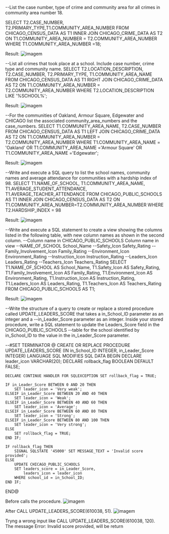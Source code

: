 --List the case number, type of crime and community area for all crimes in community area number 18.

SELECT T2.CASE_NUMBER, T2.PRIMARY_TYPE,T1.COMMUNITY_AREA_NUMBER
FROM CHICAGO_CENSUS_DATA AS T1
INNER JOIN CHICAGO_CRIME_DATA AS T2 ON T1.COMMUNITY_AREA_NUMBER = T2.COMMUNITY_AREA_NUMBER
WHERE T1.COMMUNITY_AREA_NUMBER =18;

Result:
![imagem](https://github.com/romulopires08/SQL_queries/assets/105392322/87fbf430-d729-4333-8e15-b05bffdb8075)

--List all crimes that took place at a school. Include case number, crime type and community name.
SELECT T2.LOCATION_DESCRIPTION, T2.CASE_NUMBER, T2.PRIMARY_TYPE, T1.COMMUNITY_AREA_NAME 
FROM CHICAGO_CENSUS_DATA AS T1
RIGHT JOIN CHICAGO_CRIME_DATA AS T2 ON T1.COMMUNITY_AREA_NUMBER = T2.COMMUNITY_AREA_NUMBER
WHERE T2.LOCATION_DESCRIPTION LIKE '%SCHOOL%';

Result:
![imagem](https://github.com/romulopires08/SQL_queries/assets/105392322/3350ca06-fb80-44c6-83aa-7d0ba77df982)

--For the communities of Oakland, Armour Square, Edgewater and CHICAGO list the associated community_area_numbers and the case_numbers.
SELECT T1.COMMUNITY_AREA_NAME, T2.CASE_NUMBER
FROM CHICAGO_CENSUS_DATA AS T1
LEFT JOIN CHICAGO_CRIME_DATA AS T2 ON T1.COMMUNITY_AREA_NUMBER = T2.COMMUNITY_AREA_NUMBER
WHERE T1.COMMUNITY_AREA_NAME = 'Oakland' OR T1.COMMUNITY_AREA_NAME ='Armour Square' OR T1.COMMUNITY_AREA_NAME ='Edgewater';

Result:
![imagem](https://github.com/romulopires08/SQL_queries/assets/105392322/54700707-523c-4322-a2ca-f5fba1933b39)

--Write and execute a SQL query to list the school names, community names and average attendance for communities with a hardship index of 98.
SELECT T1.NAME_OF_SCHOOL, T1.COMMUNITY_AREA_NAME, T1.AVERAGE_STUDENT_ATTENDANCE, T1.AVERAGE_TEACHER_ATTENDANCE
FROM CHICAGO_PUBLIC_SCHOOLS AS T1
INNER JOIN CHICAGO_CENSUS_DATA AS T2 ON T1.COMMUNITY_AREA_NUMBER=T2.COMMUNITY_AREA_NUMBER
WHERE T2.HARDSHIP_INDEX = 98

Result:
![imagem](https://github.com/romulopires08/SQL_queries/assets/105392322/c850f4c3-2c90-4700-973d-9a79015675aa)

--Write and execute a SQL statement to create a view showing the columns listed in the following table, with new column names as shown in the second column.
--Column name in CHICAGO_PUBLIC_SCHOOLS     Column name in view
--NAME_OF_SCHOOL                            School_Name
--Safety_Icon 	                           Safety_Rating
--Family_Involvement_Icon 	                 Family_Rating
--Environment_Icon 	                        Environment_Rating
--Instruction_Icon 	                        Instruction_Rating
--Leaders_Icon 	                           Leaders_Rating
--Teachers_Icon                             Teachers_Rating
SELECT T1.NAME_OF_SCHOOL AS School_Name,
T1.Safety_Icon AS Safety_Rating,
T1.Family_Involvement_Icon AS Family_Rating,
T1.Environment_Icon AS Environment_Rating,
T1.Instruction_Icon AS Instruction_Rating,
T1.Leaders_Icon AS Leaders_Rating,
T1.Teachers_Icon AS Teachers_Rating
FROM CHICAGO_PUBLIC_SCHOOLS AS T1;

Result:
![imagem](https://github.com/romulopires08/SQL_queries/assets/105392322/0cff4de4-54a0-4960-9b73-50da9dbfd85d)

--Write the structure of a query to create or replace a stored procedure called UPDATE_LEADERS_SCORE that takes a in_School_ID parameter as an integer and a 
--in_Leader_Score parameter as an integer. Inside your stored procedure, write a SQL statement to update the Leaders_Score field in the CHICAGO_PUBLIC_SCHOOLS 
--table for the school identified by in_School_ID to the value in the in_Leader_Score parameter.

--#SET TERMINATOR @
CREATE OR REPLACE PROCEDURE UPDATE_LEADERS_SCORE (IN in_School_ID INTEGER, in_Leader_Score INTEGER) 
LANGUAGE SQL 
MODIFIES SQL DATA 
BEGIN 
    DECLARE leader_icon VARCHAR(20);
    DECLARE rollback_flag BOOLEAN DEFAULT FALSE;
    
    DECLARE CONTINUE HANDLER FOR SQLEXCEPTION SET rollback_flag = TRUE;

    IF in_Leader_Score BETWEEN 0 AND 20 THEN
        SET leader_icon = 'Very weak';
    ELSEIF in_Leader_Score BETWEEN 20 AND 40 THEN
        SET leader_icon = 'Weak';
    ELSEIF in_Leader_Score BETWEEN 40 AND 60 THEN
        SET leader_icon = 'Average';
    ELSEIF in_Leader_Score BETWEEN 60 AND 80 THEN
        SET leader_icon = 'Strong';
    ELSEIF in_Leader_Score BETWEEN 80 AND 100 THEN
        SET leader_icon = 'Very strong';
    ELSE
        SET rollback_flag = TRUE;
    END IF;

    IF rollback_flag THEN
        SIGNAL SQLSTATE '45000' SET MESSAGE_TEXT = 'Invalid score provided';
    ELSE
        UPDATE CHICAGO_PUBLIC_SCHOOLS
        SET leaders_score = in_Leader_Score,
            leaders_icon = leader_icon
        WHERE school_id = in_School_ID;
    END IF;

END@

Before calls the procedure.
![imagem](https://github.com/romulopires08/SQL_queries/assets/105392322/7daaed3a-8737-497b-af32-df0e29dd7542)

After CALL UPDATE_LEADERS_SCORE(610038, 51).
![imagem](https://github.com/romulopires08/SQL_queries/assets/105392322/841dcbe8-6861-4397-a138-8077c143a927)

Tryng a wrong input like CALL UPDATE_LEADERS_SCORE(610038, 120).
The message Error: Invalid score provided, will be return
